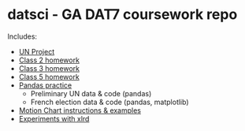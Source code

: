 # datsci - GA DAT7 coursework repo

Includes:

* [UN Project](../master/UN_project/)
* [Class 2 homework](../master/class2/homework.md)
* [Class 3 homework](../master/class3/chipotle_homework.py)
* [Class 5 homework](../master/class5/pandas_homework_imdb.py)
* [Pandas practice](../master/pandas_samples) 
	* Preliminary UN data & code (pandas)
	* French election data & code (pandas, matplotlib)
* [Motion Chart instructions & examples](../master/motionchart/)
* [Experiments with xlrd](../master/read_write_excel)
